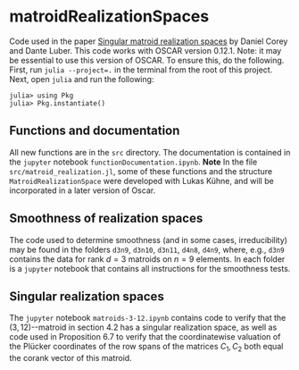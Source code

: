 # matroidRealizationSpaces

Code used in the paper <a href="https://arxiv.org/abs/2307.11915"> Singular matroid realization spaces</a> by Daniel Corey and Dante Luber. This code works with OSCAR version 0.12.1. Note: it may be essential to use this version of OSCAR. To ensure this, do the following. First, run `julia --project=.` in the terminal from the root of this project. Next, open `julia` and run the following:

```
julia> using Pkg
julia> Pkg.instantiate()
```

## Functions and documentation

All new functions are in the `src` directory. The documentation is contained in the `jupyter` notebook `functionDocumentation.ipynb`. **Note** In the file `src/matroid_realization.jl`, some of these functions and the structure `MatroidRealizationSpace`  were developed with Lukas K&uuml;hne, and will be incorporated in a later version of Oscar. 

## Smoothness of realization spaces

The code used to determine smoothness (and in some cases, irreducibility) may be found in the folders `d3n9`, `d3n10`, `d3n11`, `d4n8`, `d4n9`, where, e.g., `d3n9` contains the data for rank $d=3$ matroids on $n=9$ elements. In each folder is a `jupyter` notebook that contains all instructions for the smoothness tests. 

## Singular realization spaces

The `jupyter` notebook `matroids-3-12.ipynb` contains code to verify that the $(3,12)$--matroid in section 4.2 has a singular realization space, as well as code used in Proposition 6.7 to verify that the coordinatewise valuation of the Pl&uuml;cker coordinates of the row spans of the matrices $C_1, C_2$ both equal the corank vector of this matroid. 
